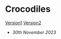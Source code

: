 # Crocodiles
[Version1](https://McMaster6425.github.io/Crocodile/index.html)
[Version2](https://McMaster6425.github.io/Crocodile/index-one.html)
- *30th November 2023*